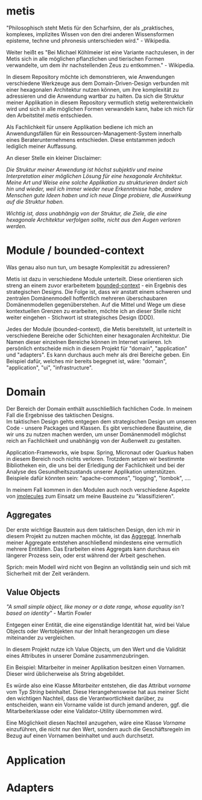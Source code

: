# metis

"Philosophisch steht Metis für den Scharfsinn, der als „praktisches, komplexes, implizites Wissen von den drei anderen
Wissensformen episteme, techne und phronesis unterschieden wird." - Wikipedia.

Weiter heißt es "Bei Michael Köhlmeier ist eine Variante nachzulesen, in der Metis sich in alle möglichen pflanzlichen
und tierischen Formen verwandelte, um dem ihr nachstellenden Zeus zu entkommen." - Wikipedia.

In diesem Repository möchte ich demonstrieren, wie Anwendungen verschiedene Werkzeuge aus dem Domain-Driven-Design
verbunden mit einer hexagonalen Architektur nutzen können, um ihre komplexität zu adressieren und die Anwendung wartbar
zu halten. Da sich die Struktur meiner Applikation in diesem Repository vermutlich stetig weiterentwickeln wird und sich
in alle möglichen Formen verwandeln kann, habe ich mich für den Arbeitstitel <i>metis</i> entschieden.

Als Fachlichkeit für unsere Applikation bediene ich mich an Anwendungsfällen für ein Ressourcen-Management-System
innerhalb eines Beraterunternehmens entschieden. Diese entstammen jedoch lediglich meiner Auffassung.

An dieser Stelle ein kleiner Disclaimer:

<i>Die Struktur meiner Anwendung ist höchst subjektiv und meine Interpretation einer möglichen Lösung für eine
hexagonale Architektur. Meine Art und Weise eine solche Applikation zu strukturieren ändert sich hin und wieder,
weil ich immer wieder neue Erkenntnisse habe, andere Menschen gute Ideen haben und ich neue Dinge probiere, die
Auswirkung auf die Struktur haben.

Wichtig ist, dass unabhängig von der Struktur, die Ziele, die eine hexagonale Architektur verfolgen sollte, nicht aus
den Augen verloren werden.
</i>

# Module / bounded-context

Was genau also nun tun, um besagte Komplexität zu adressieren?

Metis ist dazu in verschiedene Module unterteilt. Diese orientieren sich streng an einem zuvor
erarbeitetem [bounded-context](https://martinfowler.com/bliki/BoundedContext.html) - ein Ergebnis des strategischen
Designs. Die Folge ist, dass wir anstatt einem schweren und zentralen Domänenmodell hoffentlich mehreren überschaubaren
Domänenmodellen gegenüberstehen. Auf die Mittel und Wege um diese kontextuellen Grenzen zu erarbeiten, möchte ich an
dieser Stelle nicht weiter eingehen - Stichwort ist strategisches Design (DDD).

Jedes der Module (bounded-context), die Metis bereitstellt, ist unterteilt in verschiedene Bereiche oder Schichten einer
hexagonalen Architektur. Die Namen dieser einzelnen Bereiche können im Internet variieren. Ich persönlich entscheide
mich in diesem Projekt für "domain", "application" und "adapters". Es kann durchaus auch mehr als drei Bereiche geben.
Ein Beispiel dafür, welches mir bereits begegnet ist, wäre: "domain", "application", "ui", "infrastructure".

# Domain

Der Bereich der Domain enthält ausschließlich fachlichen Code. In meinem Fall die Ergebnisse des taktischen Designs.  
Im taktischen Design gehts entgegen dem strategischen Design um unseren Code - unsere Packages und Klassen.
Es gibt verschiedene Bausteine, die wir uns zu nutzen machen werden, um unser Domänenmodell möglichst reich an
Fachlichkeit und unabhängig von der Außenwelt zu gestalten.

Application-Frameworks, wie bspw. Spring, Micronaut oder Quarkus haben in diesem Bereich noch nichts verloren.
Trotzdem setzen wir bestimmte Bibliotheken ein, die uns bei der Erledigung der Fachlichkeit und bei der Analyse des
Gesundheitszustands unserer Applikation unterstützen.
Beispiele dafür könnten sein: "apache-commons", "logging", "lombok", ....

In meinem Fall kommen in den Modulen auch noch verschiedene Aspekte
von [jmolecules](https://github.com/xmolecules/jmolecules) zum Einsatz um meine Bausteine zu "klassifizieren".

## Aggregates

Der erste wichtige Baustein aus dem taktischen Design, den ich mir in diesem Projekt zu nutzen machen möchte,
ist das [Aggregat](https://martinfowler.com/bliki/DDD_Aggregate.html). Innerhalb meiner Aggregate entstehen anschließend
mindestens eine vermutlich mehrere Entitäten. Das Erarbeiten eines Aggregats kann durchaus ein längerer Prozess sein,
oder erst während der Arbeit geschehen.

Sprich: mein Modell wird nicht von Beginn an vollständig sein und sich mit Sicherheit mit der Zeit verändern.

## Value Objects

<i>"A small simple object, like money or a date range, whose equality isn't based on identity"</i> - Martin Fowler

Entgegen einer Entität, die eine eigenständige Identität hat, wird bei Value Objects oder Wertobjekten nur der Inhalt
herangezogen um diese miteinander zu vergleichen.

In diesem Projekt nutze ich Value Objects, um den Wert und die Validität eines Attributes in unserer Domäne
zusammenzubringen.

Ein Beispiel: Mitarbeiter in meiner Applikation besitzen einen Vornamen. Dieser wird üblicherweise als String
abgebildet.

Es würde also eine Klasse <i>Mitarbeiter</i> entstehen, die das Attribut <i>vorname</i> vom Typ <i>String</i>
beinhaltet.
Diese Herangehensweise hat aus meiner Sicht den wichtigen Nachteil, dass die Verantwortlichkeit darüber, zu entscheiden,
wann ein Vorname valide ist durch jemand anderen, ggf. die Mitarbeiterklasse oder eine Validator-Utility übernommen
wird.

Eine Möglichkeit diesen Nachteil anzugehen, wäre eine Klasse <i>Vorname</i> einzuführen, die nicht nur den Wert, sondern
auch die Geschäftsregeln im Bezug auf einen Vornamen beinhaltet und auch durchsetzt.

# Application

# Adapters

